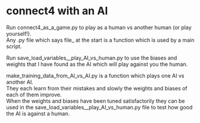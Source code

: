 # connect4 with an AI

Run connect4_as_a_game.py to play as a human vs another human (or play yourself!).  
Any .py file which says file_ at the start is a function which is used by a main script.

Run save_load_variables__play_AI_vs_human.py to use the biases and weights that I have found as the AI which will play against you the human.

make_training_data_from_AI_vs_AI.py is a function which plays one AI vs another AI.  
They each learn from their mistakes and slowly the weights and biases of each of them improve.  
When the weights and biases have been tuned satisfactorily they can be used in the save_load_variables__play_AI_vs_human.py file to test how good the AI is against a human.

